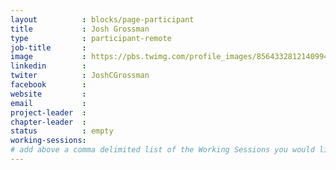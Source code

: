 ```yaml
---
layout          : blocks/page-participant
title           : Josh Grossman
type            : participant-remote
job-title       :
image           : https://pbs.twimg.com/profile_images/856433281214099456/zV995oDu_400x400.jpg
linkedin        :
twiter          : JoshCGrossman
facebook        :
website         :
email           :
project-leader  :
chapter-leader  :
status          : empty
working-sessions:
# add above a comma delimited list of the Working Sessions you would like to attend (use the session's title)
---
```


<!-- put more details about participant here -->
